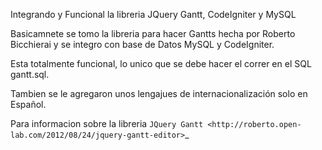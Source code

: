 Integrando y Funcional la libreria JQuery Gantt, CodeIgniter y MySQL

Basicamnete se tomo la libreria para hacer Gantts hecha por Roberto Bicchierai 
y se integro con base de Datos MySQL y CodeIgniter.

Esta totalmente funcional, lo unico que se debe hacer el correr en el SQL gantt.sql.

Tambien se le agregaron unos lengajues de internacionalización solo en Español.

Para informacion sobre la libreria `JQuery Gantt
<http://roberto.open-lab.com/2012/08/24/jquery-gantt-editor>`_